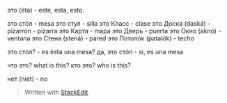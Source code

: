 
это (éta) - este, esta, esto.

это стóл - mesa
это стул - silla
это Класс - clase
это Доска (daská) - pizarrón - pizarra
это Карта - mapa
это Дверь - puerta
это Окно (aknó) - ventana
это Стена (stená) - pared
это Потолóк (patalók) - techo

это стóл?  - es ésta una mesa?
да, это стóл - si, es una mesa

что это? what is this?
кто это? who is this?

нет (niet) - no

> Written with [StackEdit](https://stackedit.io/).
<!--stackedit_data:
eyJoaXN0b3J5IjpbLTE3MjQ5NDQxNTldfQ==
-->